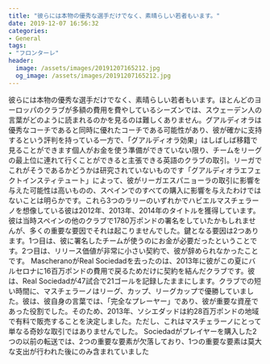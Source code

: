 ```yaml
---
title: "彼らには本物の優秀な選手だけでなく、素晴らしい若者もいます。"
date: 2019-12-07 16:56:32
categories:
- General
tags:
- "フロンターレ"
header:
  image: /assets/images/20191207165212.jpg
  og_image: /assets/images/20191207165212.jpg
---
```


彼らには本物の優秀な選手だけでなく、素晴らしい若者もいます。ほとんどのヨーロッパのクラブが多額の費用を費やしているシーズンでは、スウェーデン人の言葉がどのように読まれるのかを見るのは難しくありません。グアルディオラは優秀なコーチであると同時に優れたコーチである可能性があり、彼が確かに支持するという評判を持っている一方で、「グアルディオラ効果」はしばしば移籍で見ることができます個人がお金を使う準備ができていない限り、チームをリーグの最上位に連れて行くことができると主張できる英語のクラブの取引。リーガでこれがそうであるかどうかは研究されていないものです「グアルディオラエフェクトインスティテュート」によって、彼がリーガエスパニョーラの取引に影響を与えた可能性は高いものの、スペインでのすべての購入に影響を与えたわけではないことは明らかです。これら3つのラリーのいずれかでハビエルマスチェラーノを想像している彼は2012年、2013年、2014年のタイトルを獲得しています。彼は当時スペインの他のクラブで1780万ポンドの署名をしていたかもしれませんが、多くの重要な要因でそれは起こりませんでした。鍵となる要因は2つあります。1つ目は、彼に署名したチームが使うのにお金が必要だったということです。2つ目は、リリース価値が非常に小さい契約で、彼が辞められなかったことです。 MascheranoがReal Sociedadを去ったのは、2013年に彼がこの夏にバルセロナに16百万ポンドの費用で戻るためだけに契約を結んだクラブです。彼は、Real Sociedadが47試合で21ゴールを記録したままにします。クラブでの短い時間に、マスチェラーノはリーグ、カップ、リーグカップで優勝していました。彼は、彼自身の言葉では、「完全なプレーヤー」であり、彼が重要な資産であった役割でした。そのため、2013年、ソシエダッドは約28百万ポンドの地域で有料で販売することを決定しました。ただし、これはマスチェラーノにとって単なる奇妙な取引ではありませんでした。 Sociedadがプレイヤーを購入した2つの以前の転送では、2つの重要な要素が欠落しており、1つの重要な要素は莫大な支出が行われた後にのみ含まれていました
